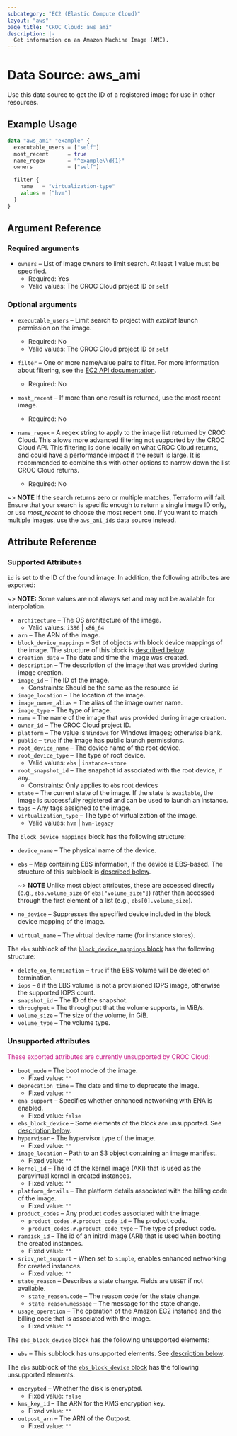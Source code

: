 ```yaml
---
subcategory: "EC2 (Elastic Compute Cloud)"
layout: "aws"
page_title: "CROC Cloud: aws_ami"
description: |-
  Get information on an Amazon Machine Image (AMI).
---
```


[describe-images]: https://docs.cloud.croc.ru/en/api/ec2/images/DescribeImages.html
[tf-ami-ids]: ami_ids.html

# Data Source: aws_ami

Use this data source to get the ID of a registered image for use in other resources.

## Example Usage

```terraform
data "aws_ami" "example" {
  executable_users = ["self"]
  most_recent      = true
  name_regex       = "^example\\d{1}"
  owners           = ["self"]

  filter {
    name   = "virtualization-type"
    values = ["hvm"]
  }
}
```

## Argument Reference

### Required arguments

* `owners` – List of image owners to limit search. At least 1 value must be specified.
  * Required: Yes
  * Valid values: The CROC Cloud project ID or `self`

### Optional arguments

* `executable_users` – Limit search to project with *explicit* launch permission on the image.
  * Required: No
  * Valid values: The CROC Cloud project ID or `self`
* `filter` – One or more name/value pairs to filter.
  For more information about filtering, see the [EC2 API documentation][describe-images].
  * Required: No
* `most_recent` – If more than one result is returned, use the most recent image.
  * Required: No

* `name_regex` – A regex string to apply to the image list returned by CROC Cloud.
  This allows more advanced filtering not supported by the CROC Cloud API.
  This filtering is done locally on what CROC Cloud returns, and could have a performance impact if the result is large.
  It is recommended to combine this with other options to narrow down the list CROC Cloud returns.
  * Required: No

~> **NOTE** If the search returns zero or multiple matches, Terraform will fail.
Ensure that your search is specific enough to return
a single image ID only, or use *most_recent* to choose the most recent one.
If you want to match multiple images, use the [`aws_ami_ids`][tf-ami-ids] data source instead.

## Attribute Reference

### Supported Attributes

`id` is set to the ID of the found image.
In addition, the following attributes are exported:

~> **NOTE:** Some values are not always set and may not be available for
interpolation.

* `architecture` – The OS architecture of the image.
  * Valid values: `i386` | `x86_64`
* `arn` – The ARN of the image.
* `block_device_mappings` – Set of objects with block device mappings of the image.
  The structure of this block is [described below](#block_device_mappings).
* `creation_date` – The date and time the image was created.
* `description` – The description of the image that was provided during image
  creation.
* `image_id` – The ID of the image.
  * Constraints: Should be the same as the resource `id`
* `image_location` – The location of the image.
* `image_owner_alias` –  The alias of the image owner name.
* `image_type` – The type of image.
* `name` – The name of the image that was provided during image creation.
* `owner_id` – The CROC Cloud project ID.
* `platform` – The value is `Windows` for Windows images; otherwise blank.
* `public` – `true` if the image has public launch permissions.
* `root_device_name` – The device name of the root device.
* `root_device_type` – The type of root device.
  * Valid values: `ebs` | `instance-store`
* `root_snapshot_id` – The snapshot id associated with the root device, if any.
  * Constraints: Only applies to `ebs` root devices
* `state` – The current state of the image. If the state is `available`, the image
  is successfully registered and can be used to launch an instance.
* `tags` – Any tags assigned to the image.
* `virtualization_type` – The type of virtualization of the image.
  * Valid values: `hvm` | `hvm-legacy`

<a id="block_device_mappings"></a>
The `block_device_mappings` block has the following structure:

* `device_name` – The physical name of the device.
* `ebs` – Map containing EBS information, if the device is EBS-based.
  The structure of this subblock is [described below](#ebs).

  ~> **NOTE** Unlike most object attributes, these are accessed directly (e.g., `ebs.volume_size` or `ebs["volume_size"]`) rather than accessed through the first element of a list (e.g., `ebs[0].volume_size`).
* `no_device` – Suppresses the specified device included in the block device mapping of the image.
* `virtual_name` – The virtual device name (for instance stores).

<a id="ebs"></a>
The `ebs` subblock of the [`block_device_mappings` block](#block_device_mappings) has the following structure:
* `delete_on_termination` – `true` if the EBS volume will be deleted on termination.
* `iops` – `0` if the EBS volume is not a provisioned IOPS image, otherwise the supported IOPS count.
* `snapshot_id` – The ID of the snapshot.
* `throughput` – The throughput that the volume supports, in MiB/s.
* `volume_size` – The size of the volume, in GiB.
* `volume_type` – The volume type.

### Unsupported attributes

<span style="color:MediumVioletRed">These exported attributes are currently unsupported by CROC Cloud:</span>

* `boot_mode` – The boot mode of the image.
  * Fixed value: `""`
* `deprecation_time` – The date and time to deprecate the image.
  * Fixed value: `""`
* `ena_support` – Specifies whether enhanced networking with ENA is enabled.
  * Fixed value: `false`
* `ebs_block_device` – Some elements of the block are unsupported. See [description below](#ebs_block_device_unsupported).
* `hypervisor` – The hypervisor type of the image.
  * Fixed value: `""`
* `image_location` – Path to an S3 object containing an image manifest.
  * Fixed value: `""`
* `kernel_id` – The id of the kernel image (AKI) that is used as the paravirtual kernel in created instances.
  * Fixed value: `""`
* `platform_details` – The platform details associated with the billing code of the image.
  * Fixed value: `""`
* `product_codes` – Any product codes associated with the image.
  * `product_codes.#.product_code_id` – The product code.
  * `product_codes.#.product_code_type` – The type of product code.
* `ramdisk_id` – The id of an initrd image (ARI) that is used when booting the created instances.
  * Fixed value: `""`
* `sriov_net_support` – When set to `simple`, enables enhanced networking for created instances.
  * Fixed value: `""`
* `state_reason` – Describes a state change. Fields are `UNSET` if not available.
    * `state_reason.code` – The reason code for the state change.
    * `state_reason.message` – The message for the state change.
* `usage_operation` – The operation of the Amazon EC2 instance and the billing code that is associated with the image.
  * Fixed value: `""`

<a id="ebs_block_device_unsupported"></a>
The `ebs_block_device` block has the following unsupported elements:

* `ebs` – This subblock has unsupported elements. See [description below](#ebs_unsupported).

<a id="ebs_unsupported"></a>
The `ebs` subblock of the [`ebs_block_device` block](#ebs_block_device_unsupported) has the following unsupported elements:

  * `encrypted` – Whether the disk is encrypted.
      * Fixed value: `false`
  * `kms_key_id` – The ARN for the KMS encryption key.
      * Fixed value: `""`
  * `outpost_arn` – The ARN of the Outpost.
      * Fixed value: `""`
